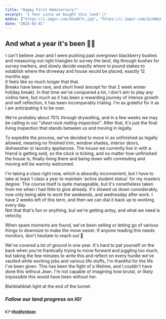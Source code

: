 ```yaml
---
title: "Happy First Homiversary!"
excerpt: "1 Year since we bought this land! 🎉"
media: ["https://i.imgur.com/5GxAX7x.jpg", "https://i.imgur.com/2Ln8WjE.mp4", "https://i.imgur.com/3574P3X.jpg", "https://i.imgur.com/B9ezxy3.jpg", "https://i.imgur.com/iMtEFv0.jpg", "https://i.imgur.com/64OISNi.jpg", "https://i.imgur.com/nbudaFn.jpg",]
date: "2025-03-01"
---
```


## And what a year it's been 😮‍💨
I can't believe Jean and I were pushing past overgrown blackberry bushes and measuring out right triangles to survey the land, dig through bushes for survey markers, and slowly decide exactly where to pound stakes to establish where the driveway and house would be placed, exactly 12 months ago. \
It feels like so much longer that that. \
Breaks have been rare, and short lived (except for that 2 week winter holiday break). In that time we've conquered a lot, I don't aim to play any violins here, but much as it has been a rewarding journey of intense growth and self reflection, it has been incomparably trialing. I'm as grateful for it as I am anticipating it to be over.

We're probably about 70% through drywalling, and in a few weeks we may be calling in our "*sheet rock nailing inspection*". After that, it's just the final living inspection that stands between us and moving in legally.

To expedite the process, we've decided to move in as unfinished as legally allowed, meaning no finished trim, window shades, interior doors, dishwasher or laundry appliances. The house we currently live in with a friend is getting sold, so the clock is ticking, and no matter how unfinished the house is, finally living there and being down with commuting and moving will be warmly welcomed.

I'm taking a class right now, which is absurdly inconvenient, but I have to take at least 1 class a year to maintain 'active student status' for my masters degree. The course itself is quite manageable, but it's nonetheless taken from me when I had little to give already. It's slowed us down considerably, now only being able to work the weekends, and wednesday after work. I have 2 weeks left of this term, and then we can dial it back up to working every day. \
Not that that's fun or anything, but we're getting antsy, and what we need is velocity.

When spare moments are found, we've been selling or letting go of various things to downsize to make the move easier. If anyone reading this needs monitors, don't hesitate to reach out 🤣

We've covered a lot of ground in one year. It's hard to pat yourself on the back when you're frantically trying to move forward and juggling too much, but taking the few minutes to write this and reflect on every hurdle we've vaulted while working jobs and various life stuffs, I'm thankful for the life I've been given. This has been the fight of a lifetime, and I couldn't have done this without Jean. I'm not capable of imagining how brutal, or likely impossible this would have been without her.

Blahblahblah light at the end of the tunnel.

### *Follow our land progress on IG!*
#### 👉 [`@buddynbean`](https://instagram.com/buddynbean)
